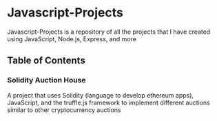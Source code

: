 # Javascript-Projects
Javascript-Projects is a repository of all the projects that I have created using JavaScript, Node.js, Express, and more

## Table of Contents

### Solidity Auction House
A project that uses Solidity (language to develop ethereum apps), JavaScript, and the truffle.js framework to implement different auctions similar to other cryptocurrency auctions


